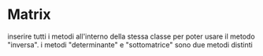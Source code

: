 # Matrix
inserire tutti i metodi all'interno della stessa classe per poter usare il metodo "inversa".
i metodi "determinante" e "sottomatrice" sono due metodi distinti 
